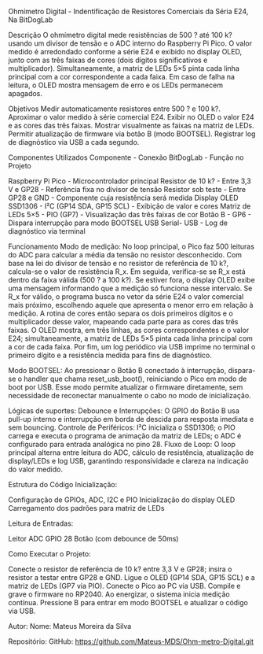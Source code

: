 Ohmímetro Digital - Indentificação de Resistores Comerciais da Séria E24, Na BitDogLab

Descrição
O ohmímetro digital mede resistências de 500 ? até 100 k? usando um divisor de tensão e o ADC interno do Raspberry Pi Pico. O valor medido é arredondado conforme a série E24 e exibido no display OLED, junto com as três faixas de cores (dois dígitos significativos e multiplicador). Simultaneamente, a matriz de LEDs 5×5 pinta cada linha principal com a cor correspondente a cada faixa. Em caso de falha na leitura, o OLED mostra mensagem de erro e os LEDs permanecem apagados.

Objetivos
Medir automaticamente resistores entre 500 ? e 100 k?.
Aproximar o valor medido à série comercial E24.
Exibir no OLED o valor E24 e as cores das três faixas.
Mostrar visualmente as faixas na matriz de LEDs.
Permitir atualização de firmware via botão B (modo BOOTSEL).
Registrar log de diagnóstico via USB a cada segundo.

Componentes Utilizados
Componente - Conexão BitDogLab - Função no Projeto

Raspberry Pi Pico -	Microcontrolador principal
Resistor de 10 k? - Entre 3,3 V e GP28 - Referência fixa no divisor de tensão
Resistor sob teste - Entre GP28 e GND - Componente cuja resistência será medida
Display OLED SSD1306 - I²C (GP14 SDA, GP15 SCL) - Exibição de valor e cores
Matriz de LEDs 5×5 - PIO (GP7) - Visualização das três faixas de cor
Botão B	- GP6 - Dispara interrupção para modo BOOTSEL
USB Serial- USB - Log de diagnóstico via terminal

Funcionamento
Modo de medição:
No loop principal, o Pico faz 500 leituras do ADC para calcular a média da tensão no resistor desconhecido. Com base na lei do divisor de tensão e no resistor de referência de 10 k?, calcula-se o valor de resistência R_x. Em seguida, verifica-se se R_x está dentro da faixa válida (500 ? a 100 k?). Se estiver fora, o display OLED exibe uma mensagem informando que a medição só funciona nesse intervalo.
Se R_x for válido, o programa busca no vetor da série E24 o valor comercial mais próximo, escolhendo aquele que apresenta o menor erro em relação à medição. A rotina de cores então separa os dois primeiros dígitos e o multiplicador desse valor, mapeando cada parte para as cores das três faixas. O OLED mostra, em três linhas, as cores correspondentes e o valor E24; simultaneamente, a matriz de LEDs 5×5 pinta cada linha principal com a cor de cada faixa. Por fim, um log periódico via USB imprime no terminal o primeiro dígito e a resistência medida para fins de diagnóstico.

Modo BOOTSEL: 
Ao pressionar o Botão B conectado à interrupção, dispara-se o handler que chama reset_usb_boot(), reiniciando o Pico em modo de boot por USB. Esse modo permite atualizar o firmware diretamente, sem necessidade de reconectar manualmente o cabo no modo de inicialização.

Lógicas de suportes: 
Debounce e Interrupções: O GPIO do Botão B usa pull-up interno e interrupção em borda de descida para resposta imediata e sem bouncing.
Controle de Periféricos: I²C inicializa o SSD1306; o PIO carrega e executa o programa de animação da matriz de LEDs; o ADC é configurado para entrada analógica no pino 28.
Fluxo de Loop: O loop principal alterna entre leitura do ADC, cálculo de resistência, atualização de display/LEDs e log USB, garantindo responsividade e clareza na indicação do valor medido.

Estrutura do Código
Inicialização:

Configuração de GPIOs, ADC, I2C e PIO
Inicialização do display OLED
Carregamento dos padrões para matriz de LEDs

Leitura de Entradas:

Leitor ADC GPIO 28
Botão (com debounce de 50ms)

Como Executar o Projeto:

Conecte o resistor de referência de 10 k? entre 3,3 V e GP28; insira o resistor a testar entre GP28 e GND.
Ligue o OLED (GP14 SDA, GP15 SCL) e a matriz de LEDs (GP7 via PIO).
Conecte o Pico ao PC via USB.
Compile e grave o firmware no RP2040.
Ao energizar, o sistema inicia medição contínua.
Pressione B para entrar em modo BOOTSEL e atualizar o código via USB.

Autor:
Nome: Mateus Moreira da Silva

Repositório: GitHub: https://github.com/Mateus-MDS/Ohm-metro-Digital.git
